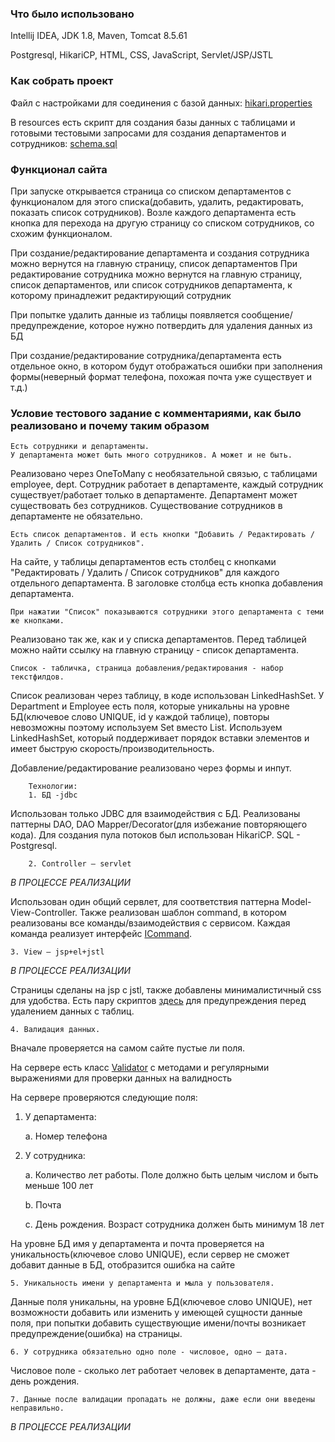 ### **Что было использовано**

Intellij IDEA, JDK 1.8, Maven, Tomcat 8.5.61

Postgresql, HikariCP, HTML, CSS, JavaScript, Servlet/JSP/JSTL

### **Как собрать проект**

Файл с настройками для соединения с базой данных: [hikari.properties](src/main/resources/hikari.properties)
   
В resources есть скрипт для создания базы данных с таблицами и готовыми тестовыми запросами для создания департаментов и сотрудников: [schema.sql](src/main/resources/schema.sql)

### **Функционал сайта**

При запуске открывается страница со списком департаментов с функционалом для этого списка(добавить, удалить, редактировать, показать список сотрудников). 
Возле каждого департамента есть кнопка для перехода на другую страницу со списком сотрудников, со схожим функционалом.

При создание/редактирование департамента и создания сотрудника можно вернутся на главную страницу, список департаментов
При редактирование сотрудника можно вернутся на главную страницу, список департаментов, 
или список сотрудников департамента, к которому принадлежит редактирующий сотрудник

При попытке удалить данные из таблицы появляется сообщение/предупреждение, которое нужно потвердить для удаления данных из БД

При создание/редактирование сотрудника/департамента есть отдельное окно, в котором будут отображаться ошибки при заполнения формы(неверный формат телефона, похожая почта уже существует и т.д.)

### **Условие тестового задание с комментариями, как было реализовано и почему таким образом**


    Есть сотрудники и департаменты.
    У департамента может быть много сотрудников. А может и не быть.

Реализовано через OneToMany с необязательной связью, с таблицами employee, dept.
Сотрудник работает в департаменте, каждый сотрудник существует/работает только в департаменте. 
Департамент может существовать без сотрудников. Существование сотрудников в департаменте не обязательно.

    Есть список департаментов. И есть кнопки "Добавить / Редактировать / Удалить / Список сотрудников".

На сайте, у таблицы департаментов есть столбец с кнопками "Редактировать / Удалить / Список сотрудников" для каждого отдельного департамента.
В заголовке столбца есть кнопка добавления департамента.

    При нажатии "Список" показываются сотрудники этого департамента с теми же кнопками.

Реализовано так же, как и у списка департаментов. Перед таблицей можно найти ссылку на главную страницу - список департамента.

    Список - табличка, страница добавления/редактирования - набор текстфилдов.

Список реализован через таблицу, в коде использован LinkedHashSet. 
У Department и Employee есть поля, которые уникальны на уровне БД(ключевое слово UNIQUE, id у каждой таблице), 
повторы невозможны поэтому используем Set вместо List.
Используем LinkedHashSet, который поддерживает порядок вставки элементов и имеет быструю скорость/производительность.

Добавление/редактирование реализовано через формы и инпут.

        Технологии:
        1. БД -jdbc

Использован только JDBC для взаимодействия с БД. Реализованы паттерны DAO, DAO Mapper/Decorator(для избежание повторяющего кода).
Для создания пула потоков был использован HikariCP. SQL - Postgresql.

        2. Controller – servlet

_В ПРОЦЕССЕ РЕАЛИЗАЦИИ_

Использован один общий сервлет, для соответствия паттерна Model-View-Controller. 
Также реализован шаблон command, в котором реализованы все команды/взаимодействия с сервисом.
Каждая команда реализует интерфейс [ICommand](src/main/java/com/example/controller/ICommand.java).

    3. View – jsp+el+jstl

_В ПРОЦЕССЕ РЕАЛИЗАЦИИ_

Страницы сделаны на jsp с jstl, также добавлены минималистичный css для удобства. 
Есть пару скриптов [здесь](src/main/webapp/script) для предупреждения перед удалением данных с таблиц.

    4. Валидация данных.

Вначале проверяется на самом сайте пустые ли поля.

На сервере есть класс [Validator](src/main/java/com/example/util/Validator.java) с методами и регулярными выражениями 
для проверки данных на валидность

На сервере проверяются следующие поля:

1. У департамента:
    
    a. Номер телефона

2. У сотрудника:

    a. Количество лет работы. Поле должно быть целым числом и быть меньше 100 лет
   
    b. Почта
   
    c. День рождения. Возраст сотрудника должен быть минимум 18 лет

На уровне БД имя у департамента и почта проверяется на уникальность(ключевое слово UNIQUE), 
если сервер не сможет добавит данные в БД, отобразится ошибка на сайте

    5. Уникальность имени у департамента и мыла у пользователя.

Данные поля уникальны, на уровне БД(ключевое слово UNIQUE), нет возможности добавить или изменить 
у имеющей сущности данные поля, при попытки добавить существующие имени/почты возникает предупреждение(ошибка) на страницы.

    6. У сотрудника обязательно одно поле - числовое, одно — дата.

Числовое поле - сколько лет работает человек в департаменте, дата - день рождения.

    7. Данные после валидации пропадать не должны, даже если они введены неправильно.

_В ПРОЦЕССЕ РЕАЛИЗАЦИИ_


